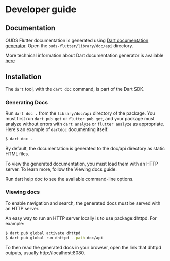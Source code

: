# Developer guide

## Documentation

OUDS Flutter documentation is generated using [Dart documentation generator](https://pub.dev/packages/dartdoc).
Open the `ouds-flutter/library/doc/api` directory.

More technical information about Dart documentation generator is available [here](https://pub.dev/packages/dartdoc)

## Installation

The `dart` tool, with the `dart doc` command, is part of the Dart SDK.

### Generating Docs

Run `dart doc .` from the `library/doc/api` directory of the package. You must first run `dart pub get` or `flutter pub get`, and your package must analyze without errors with `dart analyze` or `flutter analyze` as appropriate. Here's an example of `dartdoc` documenting itself:

```bash
$ dart doc .
```

By default, the documentation is generated to the doc/api directory as static HTML files.

To view the generated documentation, you must load them with an HTTP server. To learn more, follow the Viewing docs guide.

Run dart help doc to see the available command-line options.

### Viewing docs
To enable navigation and search, the generated docs must be served with an HTTP server.

An easy way to run an HTTP server locally is to use package:dhttpd. For example:

```bash
$ dart pub global activate dhttpd
$ dart pub global run dhttpd --path doc/api
```

To then read the generated docs in your browser, open the link that dhttpd outputs, usually http://localhost:8080.


